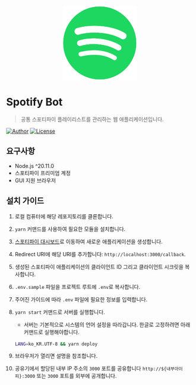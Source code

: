 <p align="center">
   <img src="../public/icon.png" width="200px"/>
</p>

# Spotify Bot

> 공통 스포티파이 플레이리스트를 관리하는 웹 애플리케이션입니다.

[![Author](https://img.shields.io/badge/author-RunFridge-green?style=flat)](https://github.com/hwhang0917)
[![License](https://img.shields.io/github/license/RunFridge/film-book)](https://github.com/hwhang0917/spotify-bot/blob/master/LICENSE)

## 요구사항

- Node.js ^20.11.0
- 스포티파이 프리미엄 계정
- GUI 지원 브라우저

## 설치 가이드

1. 로컬 컴퓨터에 해당 레포지토리를 클론합니다.

2. `yarn` 커맨드를 사용하여 필요한 모듈을 설치합니다.

3. [스포티파이 대시보드](https://developer.spotify.com/dashboard/applications)로 이동하여 새로운 애플리케이션을 생성합니다.

4. Redirect URI에 해당 URI를 추가합니다: `http://localhost:3000/callback`.

5. 생성된 스포티파이 애플리케이션의 클라이언트 ID 그리고 클라이언트 시크릿을 복사합니다.

6. `.env.sample` 파일을 프로젝트 루트에 `.env`로 복사합니다.

7. 주어진 가이드에 따라 `.env` 파일에 필요한 정보를 입력합니다.

8. `yarn start` 커맨드로 서버를 실행합니다.

   - 서버는 기본적으로 시스템의 언어 설정을 따라갑니다. 한글로 고정하려면 아래 커맨드로 실행해야합니다.

   ```bash
   LANG=ko_KR.UTF-8 && yarn deploy
   ```

9. 브라우저가 열리면 설명을 참조합니다.

10. 공유기에서 할당된 내부 IP 주소의 `3000` 포트를 공유합니다 `http://${내부아이피}:3000` 또는 `3000` 포트를 외부에 공개합니다.
